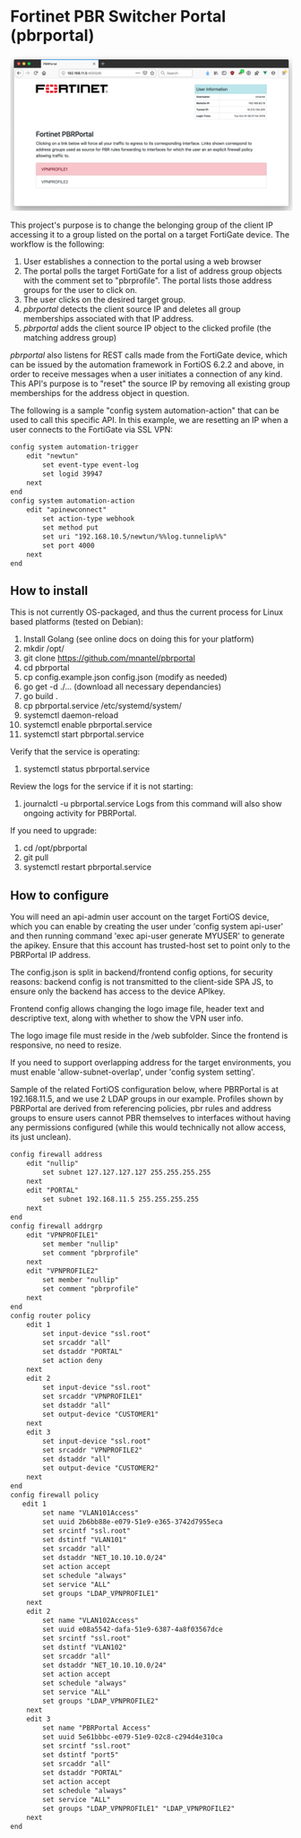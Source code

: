 # Fortinet PBR Switcher Portal (pbrportal)

![screenshot](https://raw.githubusercontent.com/mnantel/pbrportal/master/pbrportal.png)

This project's purpose is to change the belonging group of the client IP accessing it to a group listed on the portal on a target FortiGate device. The workflow is the following:

1. User establishes a connection to the portal using a web browser
1. The portal polls the target FortiGate for a list of address group objects with the comment set to "pbrprofile". The portal lists those address groups for the user to click on.
1. The user clicks on the desired target group.
1. *pbrportal* detects the client source IP and deletes all group memberships associated with that IP address.
1. *pbrportal* adds the client source IP object to the clicked profile (the matching address group)

*pbrportal* also listens for REST calls made from the FortiGate device, which can be issued by the automation framework in FortiOS 6.2.2 and above, in order to receive messages when a user initiates a connection of any kind. This API's purpose is to "reset" the source IP by removing all existing group memberships for the address object in question.

The following is a sample "config system automation-action" that can be used to call this specific API. In this example, we are resetting an IP when a user connects to the FortiGate via SSL VPN:

```
config system automation-trigger
    edit "newtun"
        set event-type event-log
        set logid 39947
    next
end
config system automation-action
    edit "apinewconnect"
        set action-type webhook
        set method put
        set uri "192.168.10.5/newtun/%%log.tunnelip%%"
        set port 4000
    next
end
```

## How to install

This is not currently OS-packaged, and thus the current process for Linux based platforms (tested on Debian):
1. Install Golang (see online docs on doing this for your platform)
1. mkdir /opt/
1. git clone https://github.com/mnantel/pbrportal
1. cd pbrportal
1. cp config.example.json config.json (modify as needed)
1. go get -d ./... (download all necessary dependancies)
1. go build .
1. cp pbrportal.service /etc/systemd/system/
1. systemctl daemon-reload
1. systemctl enable pbrportal.service
1. systemctl start pbrportal.service

Verify that the service is operating:
1. systemctl status pbrportal.service

Review the logs for the service if it is not starting:
1. journalctl -u pbrportal.service
Logs from this command will also show ongoing activity for PBRPortal.

If you need to upgrade:
1. cd /opt/pbrportal
1. git pull
1. systemctl restart pbrportal.service

## How to configure

You will need an api-admin user account on the target FortiOS device, which you can enable by creating the user under 'config system api-user' and then running command 'exec api-user generate MYUSER' to generate the apikey. Ensure that this account has trusted-host set to point only to the PBRPortal IP address.

The config.json is split in backend/frontend config options, for security reasons: backend config is not transmitted to the client-side SPA JS, to ensure only the backend has access to the device APIkey.

Frontend config allows changing the logo image file, header text and descriptive text, along with whether to show the VPN user info.

The logo image file must reside in the /web subfolder. Since the frontend is responsive, no need to resize.

If you need to support overlapping address for the target environments, you must enable 'allow-subnet-overlap', under 'config system setting'.

Sample of the related FortiOS configuration below, where PBRPortal is at 192.168.11.5, and we use 2 LDAP groups in our example. Profiles shown by PBRPortal are derived from referencing policies, pbr rules and address groups to ensure users cannot PBR themselves to interfaces without having any permissions configured (while this would technically not allow access, its just unclean).

```
config firewall address
    edit "nullip"
        set subnet 127.127.127.127 255.255.255.255
    next
    edit "PORTAL"
        set subnet 192.168.11.5 255.255.255.255
    next
end
config firewall addrgrp
    edit "VPNPROFILE1"
        set member "nullip" 
        set comment "pbrprofile"
    next
    edit "VPNPROFILE2"
        set member "nullip"
        set comment "pbrprofile"
    next
end
config router policy
    edit 1
        set input-device "ssl.root"
        set srcaddr "all"
        set dstaddr "PORTAL"
        set action deny
    next
    edit 2
        set input-device "ssl.root"
        set srcaddr "VPNPROFILE1"
        set dstaddr "all"
        set output-device "CUSTOMER1"
    next
    edit 3
        set input-device "ssl.root"
        set srcaddr "VPNPROFILE2"
        set dstaddr "all"
        set output-device "CUSTOMER2"
    next
end
config firewall policy
   edit 1
        set name "VLAN101Access"
        set uuid 2b6bb88e-e079-51e9-e365-3742d7955eca
        set srcintf "ssl.root"
        set dstintf "VLAN101"
        set srcaddr "all"
        set dstaddr "NET_10.10.10.0/24"
        set action accept
        set schedule "always"
        set service "ALL"
        set groups "LDAP_VPNPROFILE1"
    next
    edit 2
        set name "VLAN102Access"
        set uuid e08a5542-dafa-51e9-6387-4a8f03567dce
        set srcintf "ssl.root"
        set dstintf "VLAN102"
        set srcaddr "all"
        set dstaddr "NET_10.10.10.0/24"
        set action accept
        set schedule "always"
        set service "ALL"
        set groups "LDAP_VPNPROFILE2"
    next
    edit 3
        set name "PBRPortal Access"
        set uuid 5e61bbbc-e079-51e9-02c8-c294d4e310ca
        set srcintf "ssl.root"
        set dstintf "port5"
        set srcaddr "all"
        set dstaddr "PORTAL"
        set action accept
        set schedule "always"
        set service "ALL"
        set groups "LDAP_VPNPROFILE1" "LDAP_VPNPROFILE2"
    next
end
```